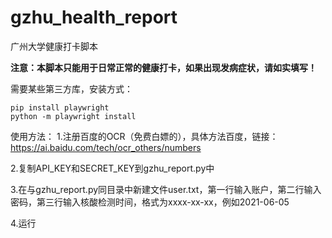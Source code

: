 # gzhu_health_report
广州大学健康打卡脚本

**注意：本脚本只能用于日常正常的健康打卡，如果出现发病症状，请如实填写！**

需要某些第三方库，安装方式：
```
pip install playwright
python -m playwright install
```

使用方法：
1.注册百度的OCR（免费白嫖的），具体方法百度，链接：https://ai.baidu.com/tech/ocr_others/numbers

2.复制API_KEY和SECRET_KEY到gzhu_report.py中

3.在与gzhu_report.py同目录中新建文件user.txt，第一行输入账户，第二行输入密码，第三行输入核酸检测时间，格式为xxxx-xx-xx，例如2021-06-05

4.运行
